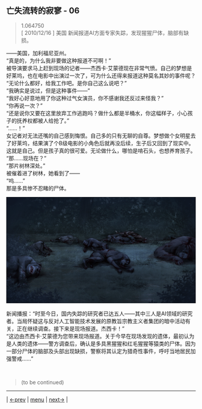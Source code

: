## 亡失流转的寂寥 - 06
> 1.064750  
> [ 2010/12/16 ] 美国 新闻报道AI方面专家失踪，发现猩猩尸体，脑部有缺损。  

——美国，加利福尼亚州。  
“真是的，为什么我非要做这种报道不可啊！”  
被导演要求马上赶到现场的记者——杰西卡·艾蒙德现在非常气愤。自己的梦想是好莱坞，也在电影中出演过一次了，可为什么还得来报道这种莫名其妙的事件呢？  
“无论什么都好，给我工作吧。是你自己这么说吧？”  
“我确实是说过，但是这种事件——”  
“我好心好意地用了你这种过气女演员，你不感谢我还反过来怪我？”  
“你再说一次？”  
“还是说你又要在这里放弃工作逃跑吗？做什么都是半桶水，你这幅样子，小心孩子的抚养权都被人给抢了。”  
“……！”  
女记者对无法还嘴的自己感到悔恨。自己多的只有无聊的自尊。梦想做个女明星去了好莱坞，结果演了个B级电影的小角色后就再没后续，生子后又回到了现实中。这就是自己。但是孩子真的很可爱。无论做什么，哪怕是啃石头，也想养育孩子。  
“那……现场在？”  
“那片树林深处。”  
被催着进了树林，她看到了——  
“呜……”  
那是多具惨不忍睹的尸体。  

![](../img/0056-1.png)

新闻播报：“时至今日，国内失踪的研究者已达五人——其中三人是AI领域的研究者。当局怀疑这与反对人工智能技术发展的原教旨宗教主义者集团的暗中活动有关，正在继续调查。接下来是现场报道。杰西卡！”  
“这边由杰西卡·艾蒙德为您带来现场报道。关于今早在现场发现的遗体，最初认为是人类的遗体——警方调查后，确认是多具黑猩猩和红毛猩猩等猿类的尸体。因为一部分尸体的脑部及头部出现缺损，警察将其认定为猎奇性事件，呼吁当地居民加强警戒……”  


<br/>

> (to be continued)
---

| [←prev](./0055) | [menu](../) | [next→](./0057) |
